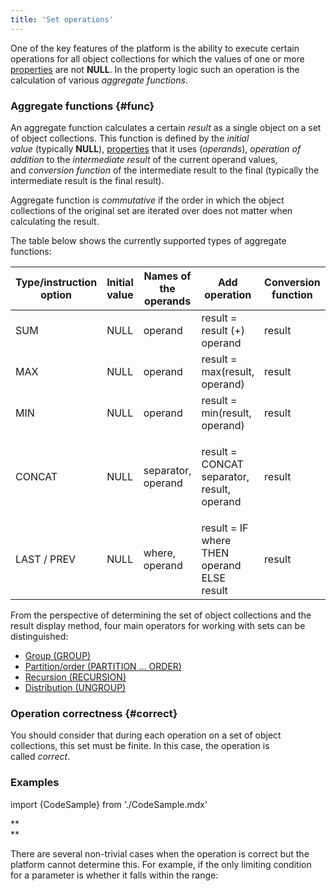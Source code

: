 ```yaml
---
title: 'Set operations'
---
```


One of the key features of the platform is the ability to execute certain operations for all object collections for which the values of one or more [properties](Properties.md) are not **NULL**. In the property logic such an operation is the calculation of various *aggregate functions*. 

### Aggregate functions {#func}

An aggregate function calculates a certain *result* as a single object on a set of object collections. This function is defined by the *initial value* (typically **NULL**), [properties](Properties.md) that it uses (*operands*), *operation of addition* to the *intermediate result* of the current operand values, and *conversion function* of the intermediate result to the final (typically the intermediate result is the final result).

Aggregate function is *commutative* if the order in which the object collections of the original set are iterated over does not matter when calculating the result. 

The table below shows the currently supported types of aggregate functions:

|Type/instruction option|Initial value|Names of the operands|Add operation|Conversion function|Commutativity|Data type|
|---|---|---|---|---|---|---|
|SUM|NULL|operand|result = result (+) operand|result|+|number|
|MAX|NULL|operand|result = max(result, operand)|result|+|any comparable|
|MIN|NULL|operand|result = min(result, operand)|result|+|any comparable|
|<p>CONCAT</p>|NULL|separator, operand|<p>result = CONCAT separator, result, operand</p>|result|-|string|
|LAST / PREV|NULL|where, operand|result = IF where THEN operand ELSE result|result|-|<p>any</p>|

From the perspective of determining the set of object collections and the result display method, four main operators for working with sets can be distinguished:

-   [Group (GROUP)](Grouping_GROUP_.md)
-   [Partition/order (PARTITION ... ORDER)](Partitioning_sorting_PARTITION_..._ORDER_.md)
-   [Recursion (RECURSION)](Recursion_RECURSION_.md)
-   [Distribution (UNGROUP)](Distribution_UNGROUP_.md)

### Operation correctness {#correct}

You should consider that during each operation on a set of object collections, this set must be finite. In this case, the operation is called *correct*.

### Examples

import {CodeSample} from './CodeSample.mdx'

<CodeSample url="https://documentation.lsfusion.org/sample?file=PropertySample&block=set"/>

**  
**

There are several non-trivial cases when the operation is correct but the platform cannot determine this. For example, if the only limiting condition for a parameter is whether it falls within the range:

<CodeSample url="https://documentation.lsfusion.org/sample?file=PropertySample&block=set2"/>
